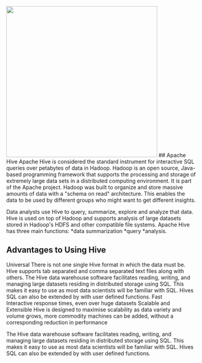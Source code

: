 <img src="https://upload.wikimedia.org/wikipedia/commons/thumb/b/bb/Apache_Hive_logo.svg/853px-Apache_Hive_logo.svg.png" width="400" height="400">
## Apache Hive
Apache Hive is considered the standard instrument for interactive SQL queries over petabytes of data in Hadoop. Hadoop is an open source, Java-based programming framework that supports the processing and storage of extremely large data sets in a distributed computing environment. It is part of the Apache project. Hadoop was built to organize and store massive amounts of data with a "schema on read" architecture. This enables the data to be used by different groups who might want to get different insights.

Data analysts use Hive to query, summarize, explore and analyze that data. Hive is used on top of Hadoop and supports analysis of large datasets stored in Hadoop's HDFS and other compatible file systems. Apache Hive has three main functions: 
*data summarization
*query
*analysis.

## Advantages to Using Hive
Universal
There is not one single Hive format in which the data must be. Hive supports tab separated and comma separated text files along with others. The Hive data warehouse software facilitates reading, writing, and managing large datasets residing in distributed storage using SQL. This makes it easy to use as most data scientists will be familiar with SQL. Hives SQL can also be extended by with user defined functions.
Fast	
Interactive response times, even over huge datasets
Scalable and Extensible	
Hive is designed to maximise scalability as data variety and volume grows, more commodity machines can be added, without a corresponding reduction in performance

The Hive data warehouse software facilitates reading, writing, and managing large datasets residing in distributed storage using SQL. This makes it easy to use as most data scientists will be familiar with SQL. Hives SQL can also be extended by with user defined functions.
